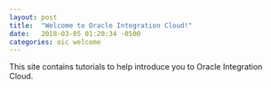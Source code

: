```yaml
---
layout: post
title:  "Welcome to Oracle Integration Cloud!"
date:   2018-03-05 01:20:34 -0500
categories: oic welcome
---
```

This site contains tutorials to help introduce you to Oracle Integration Cloud. 

